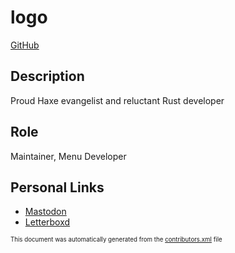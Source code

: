 # logo
[GitHub](https://github.com/l0go)
## Description
Proud Haxe evangelist and reluctant Rust developer

## Role
Maintainer, Menu Developer


## Personal Links
- [Mastodon](https://haxe.social/@logo)
- [Letterboxd](https://letterboxd.com/logo4poop)


<sup><sub>This document was automatically generated from the [contributors.xml](https://github.com/haxecollab/ludum-dare-56/blob/main/contributors.xml) file</sub></sup>